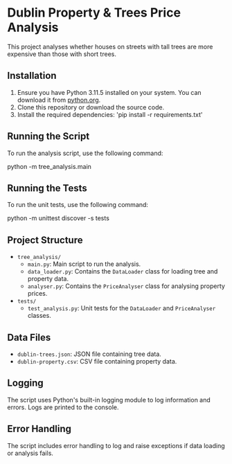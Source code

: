 # Dublin Property & Trees Price Analysis

This project analyses whether houses on streets with tall trees are more expensive than those with short trees.

## Installation

1. Ensure you have Python 3.11.5 installed on your system. You can download it from [python.org](https://www.python.org/).
2. Clone this repository or download the source code.
3. Install the required dependencies:
    'pip install -r requirements.txt'
    
## Running the Script

To run the analysis script, use the following command:

python -m tree_analysis.main

## Running the Tests

To run the unit tests, use the following command:

python -m unittest discover -s tests


## Project Structure

- `tree_analysis/`
  - `main.py`: Main script to run the analysis.
  - `data_loader.py`: Contains the `DataLoader` class for loading tree and property data.
  - `analyser.py`: Contains the `PriceAnalyser` class for analysing property prices.
- `tests/`
  - `test_analysis.py`: Unit tests for the `DataLoader` and `PriceAnalyser` classes.

## Data Files

- `dublin-trees.json`: JSON file containing tree data.
- `dublin-property.csv`: CSV file containing property data.

## Logging

The script uses Python's built-in logging module to log information and errors. Logs are printed to the console.

## Error Handling

The script includes error handling to log and raise exceptions if data loading or analysis fails.